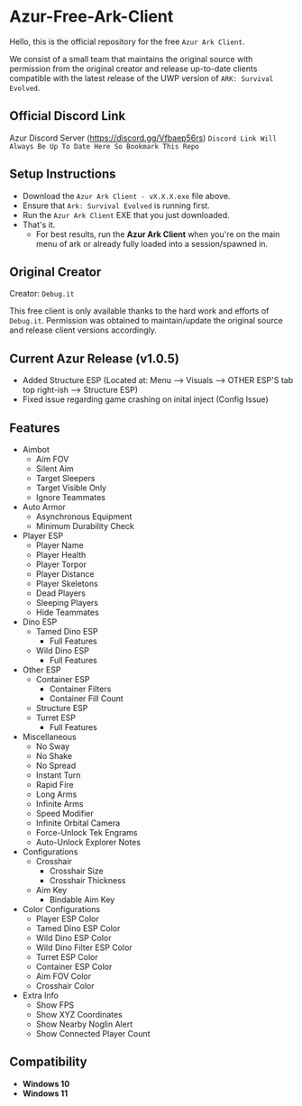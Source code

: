 
# Azur-Free-Ark-Client

Hello, this is the official repository for the free `Azur Ark Client`.

We consist of a small team that maintains the original source with permission from the original creator and release up-to-date clients compatible with the latest release of the UWP version of `ARK: Survival Evolved`.
## Official Discord Link

Azur Discord Server (https://discord.gg/Vfbaep56rs)
`
Discord Link Will Always Be Up To Date Here So Bookmark This Repo
`

## Setup Instructions
 - Download the `Azur Ark Client - vX.X.X.exe` file above.
 - Ensure that `Ark: Survival Evolved` is running first.
 - Run the `Azur Ark Client` EXE that you just downloaded.
 - That's it.
   - For best results, run the **Azur Ark Client** when you're on the main menu of ark or already fully loaded into a session/spawned in.

## Original Creator

Creator: `Debug.it`

This free client is only available thanks to the hard work and efforts of `Debug.it`. Permission was obtained to maintain/update the original source and release client versions accordingly.

## Current Azur Release (v1.0.5)

 - Added Structure ESP (Located at: Menu --> Visuals --> OTHER ESP'S tab top right-ish --> Structure ESP)
 - Fixed issue regarding game crashing on inital inject (Config Issue)

## Features

- Aimbot
  - Aim FOV
  - Silent Aim
  - Target Sleepers
  - Target Visible Only
  - Ignore Teammates
- Auto Armor
  - Asynchronous Equipment
  - Minimum Durability Check
- Player ESP
  - Player Name
  - Player Health
  - Player Torpor
  - Player Distance
  - Player Skeletons
  - Dead Players
  - Sleeping Players
  - Hide Teammates
- Dino ESP
  - Tamed Dino ESP
    - Full Features
  - Wild Dino ESP
    - Full Features
- Other ESP
  - Container ESP
    - Container Filters
    - Container Fill Count
  - Structure ESP
  - Turret ESP
    - Full Features
- Miscellaneous
  - No Sway
  - No Shake
  - No Spread
  - Instant Turn
  - Rapid Fire
  - Long Arms
  - Infinite Arms
  - Speed Modifier
  - Infinite Orbital Camera
  - Force-Unlock Tek Engrams
  - Auto-Unlock Explorer Notes
- Configurations
  - Crosshair
    - Crosshair Size
    - Crosshair Thickness
  - Aim Key
    - Bindable Aim Key
- Color Configurations
  - Player ESP Color
  - Tamed Dino ESP Color
  - Wild Dino ESP Color
  - Wild Dino Filter ESP Color
  - Turret ESP Color
  - Container ESP Color
  - Aim FOV Color
  - Crosshair Color
- Extra Info
  - Show FPS
  - Show XYZ Coordinates
  - Show Nearby Noglin Alert
  - Show Connected Player Count










## Compatibility

- **Windows 10**
- **Windows 11**
